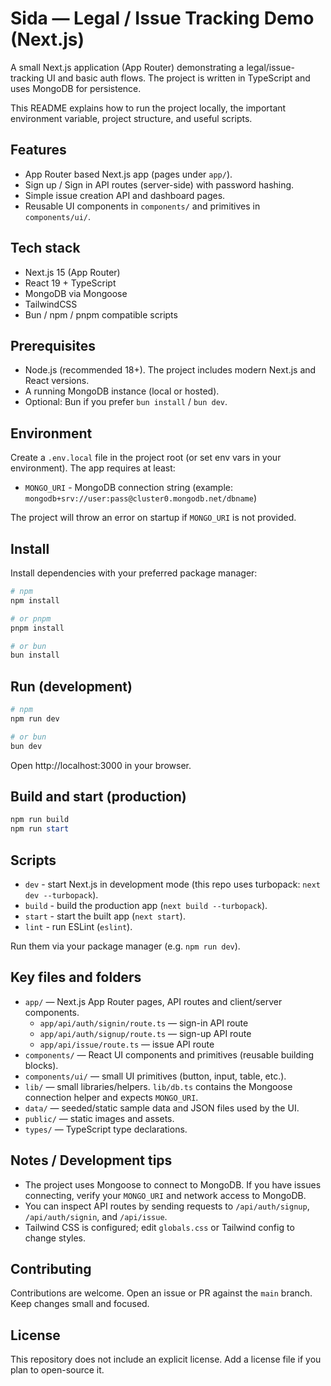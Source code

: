 # Sida — Legal / Issue Tracking Demo (Next.js)

A small Next.js application (App Router) demonstrating a legal/issue-tracking UI and basic auth flows. The project is written in TypeScript and uses MongoDB for persistence.

This README explains how to run the project locally, the important environment variable, project structure, and useful scripts.

## Features

- App Router based Next.js app (pages under `app/`).
- Sign up / Sign in API routes (server-side) with password hashing.
- Simple issue creation API and dashboard pages.
- Reusable UI components in `components/` and primitives in `components/ui/`.

## Tech stack

- Next.js 15 (App Router)
- React 19 + TypeScript
- MongoDB via Mongoose
- TailwindCSS
- Bun / npm / pnpm compatible scripts

## Prerequisites

- Node.js (recommended 18+). The project includes modern Next.js and React versions.
- A running MongoDB instance (local or hosted).
- Optional: Bun if you prefer `bun install` / `bun dev`.

## Environment

Create a `.env.local` file in the project root (or set env vars in your environment). The app requires at least:

- `MONGO_URI` - MongoDB connection string (example: `mongodb+srv://user:pass@cluster0.mongodb.net/dbname`)

The project will throw an error on startup if `MONGO_URI` is not provided.

## Install

Install dependencies with your preferred package manager:

```powershell
# npm
npm install

# or pnpm
pnpm install

# or bun
bun install
```

## Run (development)

```powershell
# npm
npm run dev

# or bun
bun dev
```

Open http://localhost:3000 in your browser.

## Build and start (production)

```powershell
npm run build
npm run start
```

## Scripts

- `dev` - start Next.js in development mode (this repo uses turbopack: `next dev --turbopack`).
- `build` - build the production app (`next build --turbopack`).
- `start` - start the built app (`next start`).
- `lint` - run ESLint (`eslint`).

Run them via your package manager (e.g. `npm run dev`).

## Key files and folders

- `app/` — Next.js App Router pages, API routes and client/server components.
	- `app/api/auth/signin/route.ts` — sign-in API route
	- `app/api/auth/signup/route.ts` — sign-up API route
	- `app/api/issue/route.ts` — issue API route
- `components/` — React UI components and primitives (reusable building blocks).
- `components/ui/` — small UI primitives (button, input, table, etc.).
- `lib/` — small libraries/helpers. `lib/db.ts` contains the Mongoose connection helper and expects `MONGO_URI`.
- `data/` — seeded/static sample data and JSON files used by the UI.
- `public/` — static images and assets.
- `types/` — TypeScript type declarations.

## Notes / Development tips

- The project uses Mongoose to connect to MongoDB. If you have issues connecting, verify your `MONGO_URI` and network access to MongoDB.
- You can inspect API routes by sending requests to `/api/auth/signup`, `/api/auth/signin`, and `/api/issue`.
- Tailwind CSS is configured; edit `globals.css` or Tailwind config to change styles.

## Contributing

Contributions are welcome. Open an issue or PR against the `main` branch. Keep changes small and focused.

## License

This repository does not include an explicit license. Add a license file if you plan to open-source it.

